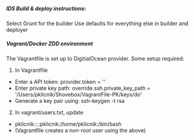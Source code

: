 ##### IDS Build & deploy instructions:
Select Grunt for the builder
Use defaults for everything else in builder and deployer

##### Vagrant/Docker ZDD environment
The Vagrantfile is set up to DigitialOcean provider. Some setup required:

1. In Vagrantfile
  * Enter a API token: provider.token = '<APIkey>'
  * Enter private key path: override.ssh.private_key_path = '/Users/pklicnik/Shovebox/VagrantFile-PK/keys/do'
  * Generate a key pair using: ssh-keygen -t rsa
2. In vagrant/users.txt, update <password>
  * pklicnik:<password>:::pklicnik:/home/pklicnik:/bin/bash 
  * (Vagrantfile creates a non-root user using the above)
